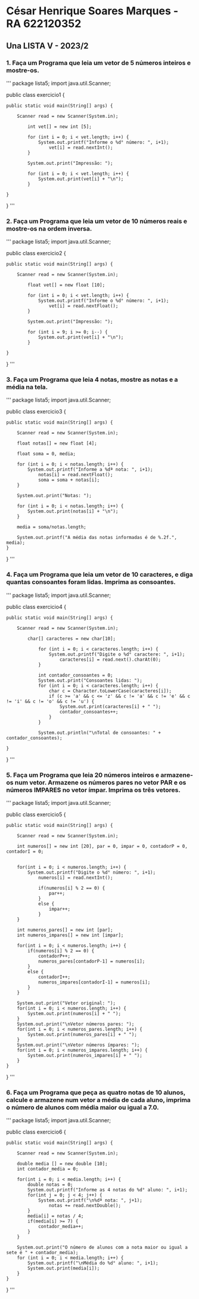 # César Henrique Soares Marques - RA 622120352
## Una LISTA V - 2023/2

### 1. Faça um Programa que leia um vetor de 5 números inteiros e mostre-os.

'''
package lista5;
import java.util.Scanner;

public class exercicio1 {
	
	public static void main(String[] args) {
		
		Scanner read = new Scanner(System.in);
		
			int vet[] = new int [5];
			
			for (int i = 0; i < vet.length; i++) {
				System.out.printf("Informe o %d° número: ", i+1);
					vet[i] = read.nextInt();
			}
			
			System.out.print("Impressão: ");
			
			for (int i = 0; i < vet.length; i++) {
				System.out.print(vet[i] + "\n");
			}
		
	}

}
'''

### 2. Faça um Programa que leia um vetor de 10 números reais e mostre-os na ordem inversa.

'''
package lista5;
import java.util.Scanner;

public class exercicio2 {

	public static void main(String[] args) {
		
		Scanner read = new Scanner(System.in);
		
			float vet[] = new float [10];
		
			for (int i = 0; i < vet.length; i++) {
				System.out.printf("Informe o %d° número: ", i+1);
					vet[i] = read.nextFloat();
			}
		
			System.out.print("Impressão: ");
		
			for (int i = 9; i >= 0; i--) {
				System.out.print(vet[i] + "\n");
			}

	}
	
}
'''

### 3. Faça um Programa que leia 4 notas, mostre as notas e a média na tela.

'''
package lista5;
import java.util.Scanner;

public class exercicio3 {
	
	public static void main(String[] args) {
		
		Scanner read = new Scanner(System.in);
		
		float notas[] = new float [4];
		
		float soma = 0, media;
		
		for (int i = 0; i < notas.length; i++) {
			System.out.printf("Informe a %dª nota: ", i+1);
				notas[i] = read.nextFloat();
				soma = soma + notas[i];
		}
		
		System.out.print("Notas: ");
		
		for (int i = 0; i < notas.length; i++) {
			System.out.print(notas[i] + "\n");
		}
		
		media = soma/notas.length;
		
		System.out.printf("A média das notas informadas é de %.2f.", media);
	}

}
'''

### 4. Faça um Programa que leia um vetor de 10 caracteres, e diga quantas consoantes foram lidas. Imprima as consoantes.

'''
package lista5;
import java.util.Scanner;

public class exercicio4 {
	
	public static void main(String[] args) {
		
		Scanner read = new Scanner(System.in);
		
		    char[] caracteres = new char[10];

		        for (int i = 0; i < caracteres.length; i++) {
		            System.out.printf("Digite o %d° caractere: ", i+1);
		            	caracteres[i] = read.next().charAt(0);
		        }

		        int contador_consoantes = 0;
		        System.out.print("Consoantes lidas: ");
		        for (int i = 0; i < caracteres.length; i++) {
		            char c = Character.toLowerCase(caracteres[i]);
		            if (c >= 'a' && c <= 'z' && c != 'a' && c != 'e' && c != 'i' && c != 'o' && c != 'u') {
		                System.out.print(caracteres[i] + " ");
		                contador_consoantes++;
		            }
		        }

		        System.out.println("\nTotal de consoantes: " + contador_consoantes);

	}
	
}
'''

### 5. Faça um Programa que leia 20 números inteiros e armazene-os num vetor. Armazene os números pares no vetor PAR e os números IMPARES no vetor ímpar. Imprima os três vetores.


'''
package lista5;
import java.util.Scanner;

public class exercicio5 {
	
	public static void main(String[] args) {
	
		Scanner read = new Scanner(System.in);
		
		int numeros[] = new int [20], par = 0, impar = 0, contadorP = 0, contadorI = 0;
		
		
		for(int i = 0; i < numeros.length; i++) {
			System.out.printf("Digite o %d° número: ", i+1);
				numeros[i] = read.nextInt();
				
				if(numeros[i] % 2 == 0) {
					par++;
				}
				else {
					impar++;
				}
		}
		
		int numeros_pares[] = new int [par];
		int numeros_impares[] = new int [impar];
		
		for(int i = 0; i < numeros.length; i++) {
			if(numeros[i] % 2 == 0) {
				contadorP++;
				numeros_pares[contadorP-1] = numeros[i];
			}
			else {
				contadorI++;
				numeros_impares[contadorI-1] = numeros[i];
			}
		}
		
		System.out.print("Vetor original: ");
		for(int i = 0; i < numeros.length; i++) {
			System.out.print(numeros[i] + " ");
		}
		System.out.print("\nVetor números pares: ");
		for(int i = 0; i < numeros_pares.length; i++) {
			System.out.print(numeros_pares[i] + " ");
		}
		System.out.print("\nVetor números ímpares: ");
		for(int i = 0; i < numeros_impares.length; i++) {
			System.out.print(numeros_impares[i] + " ");
		}
	}
}
'''

### 6. Faça um Programa que peça as quatro notas de 10 alunos, calcule e armazene num vetor a média de cada aluno, imprima o número de alunos com média maior ou igual a 7.0.

'''
package lista5;
import java.util.Scanner;

public class exercicio6 {
	
	public static void main(String[] args) {
		
		Scanner read = new Scanner(System.in);
		
		double media [] = new double [10];
		int contador_media = 0;
		
		for(int i = 0; i < media.length; i++) {
			double notas = 0;
			System.out.printf("Informe as 4 notas do %d° aluno: ", i+1);
			for(int j = 0; j < 4; j++) {
				System.out.printf("\n%dª nota: ", j+1);
					notas += read.nextDouble();
			}
			media[i] = notas / 4;
			if(media[i] >= 7) {
				contador_media++;
			}
		}
		
		System.out.print("O número de alunos com a nota maior ou igual a sete é " + contador_media);
		for (int i = 0; i < media.length; i++) {
			System.out.printf("\nMédia do %d° aluno: ", i+1);
			System.out.print(media[i]);
		}
	}

}
'''
